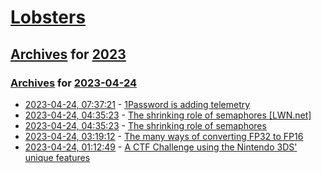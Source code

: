 # [Lobsters](../../../README.md)

## [Archives](../../index.md) for [2023](../index.md)

### [Archives](../../index.md) for [2023-04-24](index.md)

* [2023-04-24, 07:37:21](https://lobste.rs/s/inyxqd/1password_is_adding_telemetry) - [1Password is adding telemetry](https://blog.1password.com/privacy-preserving-app-telemetry/)
* [2023-04-24, 04:35:23](https://lobste.rs/s/yumskl/shrinking_role_semaphores_lwn_net) - [The shrinking role of semaphores [LWN.net]](https://lwn.net/Articles/928026/)
* [2023-04-24, 04:35:23](https://lobste.rs/s/yumskl/shrinking_role_semaphores) - [The shrinking role of semaphores](https://lwn.net/Articles/928026/)
* [2023-04-24, 03:19:12](https://lobste.rs/s/aaec2e/many_ways_converting_fp32_fp16) - [The many ways of converting FP32 to FP16](https://www.corsix.org/content/converting-fp32-to-fp16)
* [2023-04-24, 01:12:49](https://lobste.rs/s/g7bc1z/ctf_challenge_using_nintendo_3ds_unique) - [A CTF Challenge using the Nintendo 3DS' unique features](https://reswitched-weekly-reboot.github.io/posts/3ds-ctf/)
